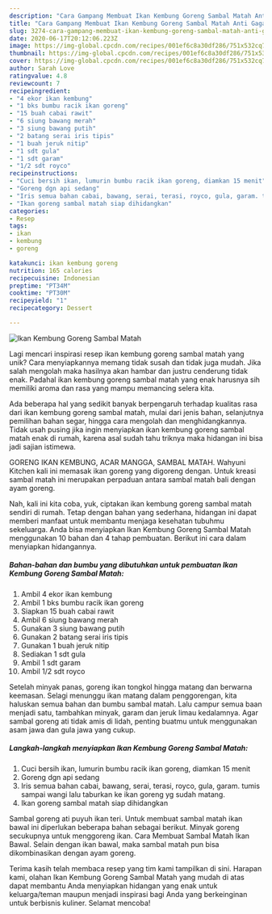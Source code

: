 ```yaml
---
description: "Cara Gampang Membuat Ikan Kembung Goreng Sambal Matah Anti Gagal"
title: "Cara Gampang Membuat Ikan Kembung Goreng Sambal Matah Anti Gagal"
slug: 3274-cara-gampang-membuat-ikan-kembung-goreng-sambal-matah-anti-gagal
date: 2020-06-17T20:12:06.223Z
image: https://img-global.cpcdn.com/recipes/001ef6c8a30df286/751x532cq70/ikan-kembung-goreng-sambal-matah-foto-resep-utama.jpg
thumbnail: https://img-global.cpcdn.com/recipes/001ef6c8a30df286/751x532cq70/ikan-kembung-goreng-sambal-matah-foto-resep-utama.jpg
cover: https://img-global.cpcdn.com/recipes/001ef6c8a30df286/751x532cq70/ikan-kembung-goreng-sambal-matah-foto-resep-utama.jpg
author: Sarah Love
ratingvalue: 4.8
reviewcount: 7
recipeingredient:
- "4 ekor ikan kembung"
- "1 bks bumbu racik ikan goreng"
- "15 buah cabai rawit"
- "6 siung bawang merah"
- "3 siung bawang putih"
- "2 batang serai iris tipis"
- "1 buah jeruk nitip"
- "1 sdt gula"
- "1 sdt garam"
- "1/2 sdt royco"
recipeinstructions:
- "Cuci bersih ikan, lumurin bumbu racik ikan goreng, diamkan 15 menit"
- "Goreng dgn api sedang"
- "Iris semua bahan cabai, bawang, serai, terasi, royco, gula, garam. tumis sampai wangi lalu taburkan ke ikan goreng yg sudah matang."
- "Ikan goreng sambal matah siap dihidangkan"
categories:
- Resep
tags:
- ikan
- kembung
- goreng

katakunci: ikan kembung goreng 
nutrition: 165 calories
recipecuisine: Indonesian
preptime: "PT34M"
cooktime: "PT30M"
recipeyield: "1"
recipecategory: Dessert

---
```



![Ikan Kembung Goreng Sambal Matah](https://img-global.cpcdn.com/recipes/001ef6c8a30df286/751x532cq70/ikan-kembung-goreng-sambal-matah-foto-resep-utama.jpg)

Lagi mencari inspirasi resep ikan kembung goreng sambal matah yang unik? Cara menyiapkannya memang tidak susah dan tidak juga mudah. Jika salah mengolah maka hasilnya akan hambar dan justru cenderung tidak enak. Padahal ikan kembung goreng sambal matah yang enak harusnya sih memiliki aroma dan rasa yang mampu memancing selera kita.

Ada beberapa hal yang sedikit banyak berpengaruh terhadap kualitas rasa dari ikan kembung goreng sambal matah, mulai dari jenis bahan, selanjutnya pemilihan bahan segar, hingga cara mengolah dan menghidangkannya. Tidak usah pusing jika ingin menyiapkan ikan kembung goreng sambal matah enak di rumah, karena asal sudah tahu triknya maka hidangan ini bisa jadi sajian istimewa.

GORENG IKAN KEMBUNG, ACAR MANGGA, SAMBAL MATAH. Wahyuni Kitchen kali ini memasak ikan goreng yang digoreng dengan. Untuk kreasi sambal matah ini merupakan perpaduan antara sambal matah bali dengan ayam goreng.


Nah, kali ini kita coba, yuk, ciptakan ikan kembung goreng sambal matah sendiri di rumah. Tetap dengan bahan yang sederhana, hidangan ini dapat memberi manfaat untuk membantu menjaga kesehatan tubuhmu sekeluarga. Anda bisa menyiapkan Ikan Kembung Goreng Sambal Matah menggunakan 10 bahan dan 4 tahap pembuatan. Berikut ini cara dalam menyiapkan hidangannya.

<!--inarticleads1-->

##### Bahan-bahan dan bumbu yang dibutuhkan untuk pembuatan Ikan Kembung Goreng Sambal Matah:

1. Ambil 4 ekor ikan kembung
1. Ambil 1 bks bumbu racik ikan goreng
1. Siapkan 15 buah cabai rawit
1. Ambil 6 siung bawang merah
1. Gunakan 3 siung bawang putih
1. Gunakan 2 batang serai iris tipis
1. Gunakan 1 buah jeruk nitip
1. Sediakan 1 sdt gula
1. Ambil 1 sdt garam
1. Ambil 1/2 sdt royco


Setelah minyak panas, goreng ikan tongkol hingga matang dan berwarna keemasan. Selagi menunggu ikan matang dalam penggorengan, kita haluskan semua bahan dan bumbu sambal matah. Lalu campur semua baan menjadi satu, tambahkan minyak, garam dan jeruk limau kedalamnya. Agar sambal goreng ati tidak amis di lidah, penting buatmu untuk menggunakan asam jawa dan gula jawa yang cukup. 

<!--inarticleads2-->

##### Langkah-langkah menyiapkan Ikan Kembung Goreng Sambal Matah:

1. Cuci bersih ikan, lumurin bumbu racik ikan goreng, diamkan 15 menit
1. Goreng dgn api sedang
1. Iris semua bahan cabai, bawang, serai, terasi, royco, gula, garam. tumis sampai wangi lalu taburkan ke ikan goreng yg sudah matang.
1. Ikan goreng sambal matah siap dihidangkan


Sambal goreng ati puyuh ikan teri. Untuk membuat sambal matah ikan bawal ini diperlukan beberapa bahan sebagai berikut. Minyak goreng secukupnya untuk menggoreng ikan. Cara Membuat Sambal Matah Ikan Bawal. Selain dengan ikan bawal, maka sambal matah pun bisa dikombinasikan dengan ayam goreng. 

Terima kasih telah membaca resep yang tim kami tampilkan di sini. Harapan kami, olahan Ikan Kembung Goreng Sambal Matah yang mudah di atas dapat membantu Anda menyiapkan hidangan yang enak untuk keluarga/teman maupun menjadi inspirasi bagi Anda yang berkeinginan untuk berbisnis kuliner. Selamat mencoba!
